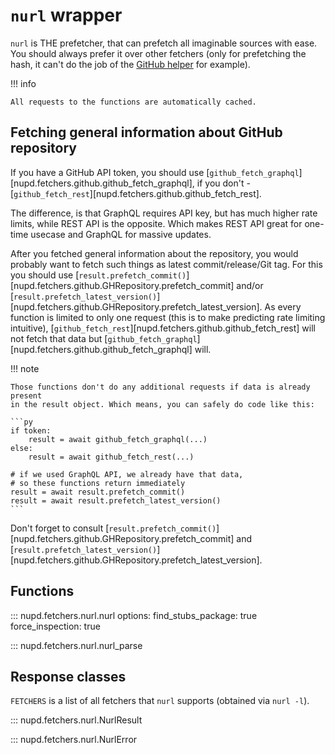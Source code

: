 # `nurl` wrapper

`nurl` is THE prefetcher, that can prefetch all imaginable sources with ease.
You should always prefer it over other fetchers (only for prefetching the
hash, it can't do the job of the [GitHub helper](./github.md) for example).

!!! info

    All requests to the functions are automatically cached.

## Fetching general information about GitHub repository

If you have a GitHub API token, you should use
[`github_fetch_graphql`][nupd.fetchers.github.github_fetch_graphql], if you
don't - [`github_fetch_rest`][nupd.fetchers.github.github_fetch_rest].

The difference, is that GraphQL requires API key, but has much higher rate
limits, while REST API is the opposite. Which makes REST API great for one-time
usecase and GraphQL for massive updates.

After you fetched general information about the repository, you would probably
want to fetch such things as latest commit/release/Git tag. For this you should
use [`result.prefetch_commit()`][nupd.fetchers.github.GHRepository.prefetch_commit]
and/or [`result.prefetch_latest_version()`][nupd.fetchers.github.GHRepository.prefetch_latest_version].
As every function is limited to only one request (this is to make predicting
rate limiting intuitive), [`github_fetch_rest`][nupd.fetchers.github.github_fetch_rest]
will not fetch that data but [`github_fetch_graphql`][nupd.fetchers.github.github_fetch_graphql]
will.

!!! note

    Those functions don't do any additional requests if data is already present
    in the result object. Which means, you can safely do code like this:

    ```py
    if token:
        result = await github_fetch_graphql(...)
    else:
        result = await github_fetch_rest(...)

    # if we used GraphQL API, we already have that data,
    # so these functions return immediately
    result = await result.prefetch_commit()
    result = await result.prefetch_latest_version()
    ```

Don't forget to consult [`result.prefetch_commit()`][nupd.fetchers.github.GHRepository.prefetch_commit]
and [`result.prefetch_latest_version()`][nupd.fetchers.github.GHRepository.prefetch_latest_version].

## Functions

::: nupd.fetchers.nurl.nurl
    options:
      find_stubs_package: true
      force_inspection: true

::: nupd.fetchers.nurl.nurl_parse

## Response classes

`FETCHERS` is a list of all fetchers that `nurl` supports (obtained via `nurl -l`).

::: nupd.fetchers.nurl.NurlResult

::: nupd.fetchers.nurl.NurlError
